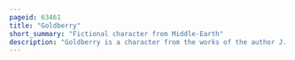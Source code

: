```yaml
---
pageid: 63461
title: "Goldberry"
short_summary: "Fictional character from Middle-Earth"
description: "Goldberry is a character from the works of the author J. R. R. Tolkien. She appeared in a 1934 Poem the Adventures of Tom Bombadil where she appears as the Wife of Tom Bombadil. Also known as the Daughter of the River Woman she is described as a gorgeous young Woman with golden Hair. She is best known from her Appearance as a supporting Character in Tolkien's high Fantasy epic the Lord of the Rings first published in 1954 and 1955."
---
```

